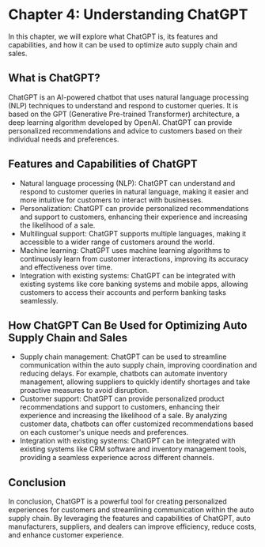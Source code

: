 Chapter 4: Understanding ChatGPT
================================

In this chapter, we will explore what ChatGPT is, its features and capabilities, and how it can be used to optimize auto supply chain and sales.

What is ChatGPT?
----------------

ChatGPT is an AI-powered chatbot that uses natural language processing (NLP) techniques to understand and respond to customer queries. It is based on the GPT (Generative Pre-trained Transformer) architecture, a deep learning algorithm developed by OpenAI. ChatGPT can provide personalized recommendations and advice to customers based on their individual needs and preferences.

Features and Capabilities of ChatGPT
------------------------------------

* Natural language processing (NLP): ChatGPT can understand and respond to customer queries in natural language, making it easier and more intuitive for customers to interact with businesses.
* Personalization: ChatGPT can provide personalized recommendations and support to customers, enhancing their experience and increasing the likelihood of a sale.
* Multilingual support: ChatGPT supports multiple languages, making it accessible to a wider range of customers around the world.
* Machine learning: ChatGPT uses machine learning algorithms to continuously learn from customer interactions, improving its accuracy and effectiveness over time.
* Integration with existing systems: ChatGPT can be integrated with existing systems like core banking systems and mobile apps, allowing customers to access their accounts and perform banking tasks seamlessly.

How ChatGPT Can Be Used for Optimizing Auto Supply Chain and Sales
------------------------------------------------------------------

* Supply chain management: ChatGPT can be used to streamline communication within the auto supply chain, improving coordination and reducing delays. For example, chatbots can automate inventory management, allowing suppliers to quickly identify shortages and take proactive measures to avoid disruption.
* Customer support: ChatGPT can provide personalized product recommendations and support to customers, enhancing their experience and increasing the likelihood of a sale. By analyzing customer data, chatbots can offer customized recommendations based on each customer's unique needs and preferences.
* Integration with existing systems: ChatGPT can be integrated with existing systems like CRM software and inventory management tools, providing a seamless experience across different channels.

Conclusion
----------

In conclusion, ChatGPT is a powerful tool for creating personalized experiences for customers and streamlining communication within the auto supply chain. By leveraging the features and capabilities of ChatGPT, auto manufacturers, suppliers, and dealers can improve efficiency, reduce costs, and enhance customer experience.
